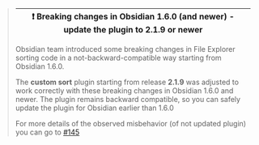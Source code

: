 > | :exclamation:  Breaking changes in Obsidian 1.6.0 (and newer) - update the plugin to 2.1.9 or newer|
> |----------------------------------------------|
>
> Obsidian team introduced some breaking changes in File Explorer sorting code in a not-backward-compatible way starting from Obsidian 1.6.0.
>
> The **custom sort** plugin starting from release **2.1.9** was adjusted to work correctly with these breaking changes in Obsidian 1.6.0 and newer.
> The plugin remains backward compatible, so you can safely update the plugin for Obsidian earlier than 1.6.0
>
> For more details of the observed misbehavior (of not updated plugin) you can go to [#145](https://github.com/SebastianMC/obsidian-custom-sort/issues/145)

